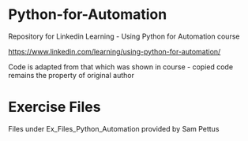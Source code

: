# Python-for-Automation
Repository for Linkedin Learning - Using Python for Automation course

https://www.linkedin.com/learning/using-python-for-automation/

Code is adapted from that which was shown in course - copied code remains the property of original author

# Exercise Files

Files under Ex_Files_Python_Automation provided by Sam Pettus